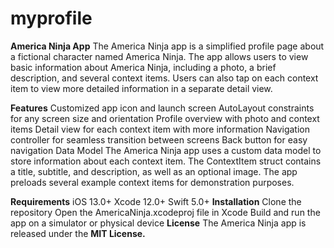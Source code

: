 # myprofile
**America Ninja App**
The America Ninja app is a simplified profile page about a fictional character named America Ninja. The app allows users to view basic information about America Ninja, including a photo, a brief description, and several context items. Users can also tap on each context item to view more detailed information in a separate detail view.

**Features**
Customized app icon and launch screen
AutoLayout constraints for any screen size and orientation
Profile overview with photo and context items
Detail view for each context item with more information
Navigation controller for seamless transition between screens
Back button for easy navigation
Data Model
The America Ninja app uses a custom data model to store information about each context item. The ContextItem struct contains a title, subtitle, and description, as well as an optional image. The app preloads several example context items for demonstration purposes.


**Requirements**
iOS 13.0+
Xcode 12.0+
Swift 5.0+
**Installation**
Clone the repository
Open the AmericaNinja.xcodeproj file in Xcode
Build and run the app on a simulator or physical device
**License**
The America Ninja app is released under the **MIT License.**
